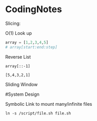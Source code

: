 # CodingNotes

Slicing:

O(1) Look up

```python
array = [1,2,3,4,5]
# array[start:end:step]
```

Reverse List
```
array[::-1]

[5,4,3,2,1]
```

Sliding Window





#System Design

Symbolic Link to mount many/infinite files
```linux
ln -s /script/file.sh file.sh
```
